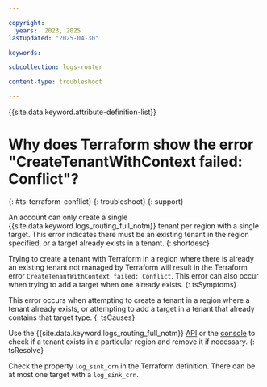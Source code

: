 ```yaml
---

copyright:
  years:  2023, 2025
lastupdated: "2025-04-30"

keywords:

subcollection: logs-router

content-type: troubleshoot

---
```


{{site.data.keyword.attribute-definition-list}}

# Why does Terraform show the error "CreateTenantWithContext failed: Conflict"?
{: #ts-terraform-conflict}
{: troubleshoot}
{: support}

An account can only create a single {{site.data.keyword.logs_routing_full_notm}} tenant per region with a single target. This error indicates there must be an existing tenant in the region specified, or a target already exists in a tenant.
{: shortdesc}

Trying to create a tenant with Terraform in a region where there is already an existing tenant not managed by Terraform will result in the Terraform error `CreateTenantWithContext failed: Conflict`. This error can also occur when trying to add a target when one already exists. 
{: tsSymptoms}

This error occurs when attempting to create a tenant in a region where a tenant already exists, or attempting to add a target in a tenant that already contains that target type.
{: tsCauses}

Use the {{site.data.keyword.logs_routing_full_notm}} [API](/docs/logs-router?topic=logs-router-tenant-get) or the [console](/docs/logs-router?topic=logs-router-tenants-list#tenants-list-ui) to check if a tenant exists in a particular region and remove it if necessary. 
{: tsResolve}

Check the property `log_sink_crn` in the Terraform definition. There can be at most one target with a `log_sink_crn`.
